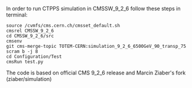 In order to run CTPPS simulation in CMSSW_9_2_6 follow these steps in terminal:
~~~~
source /cvmfs/cms.cern.ch/cmsset_default.sh
cmsrel CMSSW_9_2_6
cd CMSSW_9_2_6/src
cmsenv
git cms-merge-topic TOTEM-CERN:simulation_9_2_6_6500GeV_90_transp_75
scram b -j 8
cd Configuration/Test
cmsRun test.py
~~~~
The code is based on official CMS 9_2_6 release and Marcin Ziaber's fork (ziaber/simulation)
